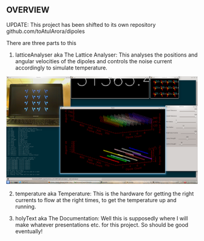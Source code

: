 OVERVIEW
--
UPDATE: This project has been shifted to its own repository
github.com/toAtulArora/dipoles

There are three parts to this

1. latticeAnalyser aka The Lattice Analyser: This analyses the positions and angular velocities of the dipoles and controls the noise current accordingly to simulate temperature.

![Under Progress](latticeAnalyser/snapshot10.png "More than Proof of Concept")

2. temperature aka Temperature: This is the hardware for getting the right currents to flow at the right times, to get the temperature up and running.

3. holyText aka The Documentation: Well this is supposedly where I will make whatever presentations etc. for this project. So should be good eventually!